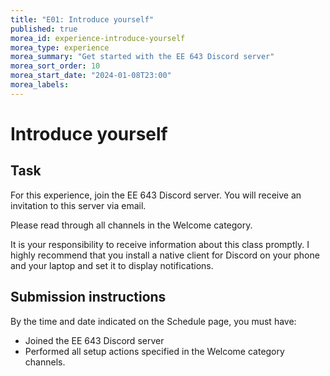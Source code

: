 ```yaml
---
title: "E01: Introduce yourself"
published: true
morea_id: experience-introduce-yourself
morea_type: experience
morea_summary: "Get started with the EE 643 Discord server"
morea_sort_order: 10
morea_start_date: "2024-01-08T23:00"
morea_labels:
---
```


# Introduce yourself

## Task

For this experience, join the EE 643 Discord server. You will receive an invitation to this server via email.

Please read through all channels in the Welcome category.

It is your responsibility to receive information about this class promptly. I highly recommend that you install a native client for Discord on your phone and your laptop and set it to display notifications.

## Submission instructions

By the time and date indicated on the Schedule page, you must have:

  * Joined the EE 643 Discord server
  * Performed all setup actions specified in the Welcome category channels.